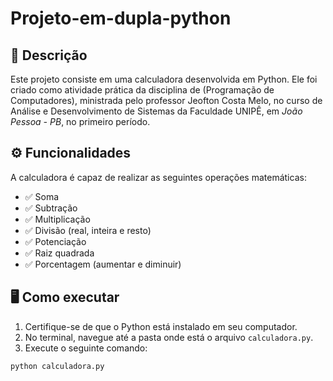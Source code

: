 # Projeto-em-dupla-python

## 📌 Descrição
Este projeto consiste em uma calculadora desenvolvida em Python. Ele foi criado como atividade prática da disciplina de (Programação de Computadores), ministrada pelo professor Jeofton Costa Melo, no curso de Análise e Desenvolvimento de Sistemas da Faculdade UNIPÊ, em *João Pessoa - PB*, no primeiro período.

## ⚙️ Funcionalidades
A calculadora é capaz de realizar as seguintes operações matemáticas:
- ✅ Soma
- ✅ Subtração
- ✅ Multiplicação
- ✅ Divisão (real, inteira e resto)
- ✅ Potenciação
- ✅ Raiz quadrada
- ✅ Porcentagem (aumentar e diminuir)

## 🖥️ Como executar
1. Certifique-se de que o Python está instalado em seu computador.
2. No terminal, navegue até a pasta onde está o arquivo `calculadora.py`.
3. Execute o seguinte comando:

```bash
python calculadora.py
